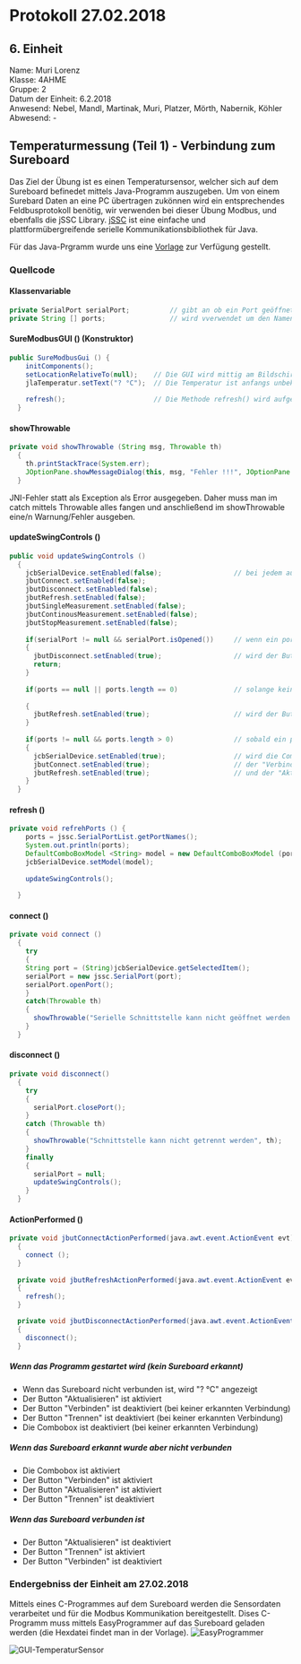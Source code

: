 # Protokoll 27.02.2018
## 6. Einheit

Name: Muri Lorenz <br>
Klasse: 4AHME <br>
Gruppe: 2 <br>
Datum der Einheit: 6.2.2018 <br>
Anwesend: Nebel, Mandl, Martinak, Muri, Platzer, Mörth, Nabernik, Köhler<br>
Abwesend: - <br>

## Temperaturmessung (Teil 1) - Verbindung zum Sureboard
Das Ziel der Übung ist es einen Temperatursensor, welcher sich auf dem Sureboard befinedet mittels Java-Programm auszugeben.
Um von einem Surebard Daten an eine PC übertragen zukönnen wird ein entsprechendes Feldbusprotokoll benötig, wir verwenden bei dieser Übung Modbus, und ebenfalls die jSSC Library. [jSSC](https://github.com/scream3r/java-simple-serial-connector) ist eine einfache und plattformübergreifende serielle Kommunikationsbibliothek für Java. 

Für das Java-Prgramm wurde uns eine [Vorlage](https://github.com/HTLMechatronics/m14-la1-sx/blob/murlom14/murlom14/sx-la1-25c2c67.tar.gz) zur Verfügung gestellt.

### Quellcode

#### Klassenvariable
```java
private SerialPort serialPort;          // gibt an ob ein Port geöffnet ist
private String [] ports;                // wird vverwendet um den Namen eines Ports zu "speichern"
```

#### SureModbusGUI () (Konstruktor)
```java
public SureModbusGui () {
    initComponents();
    setLocationRelativeTo(null);    // Die GUI wird mittig am Bildschirmm ausgegeben
    jlaTemperatur.setText("? °C");  // Die Temperatur ist anfangs unbekannt (noch nicht mit Sureboard verbunden) 
    
    refresh();                      // Die Methode refresh() wird aufgerufen
  }
```

#### showThrowable
```java
private void showThrowable (String msg, Throwable th)
  {
    th.printStackTrace(System.err);                                                         // gibt einen Fehler im Output aus
    JOptionPane.showMessageDialog(this, msg, "Fehler !!!", JOptionPane.ERROR_MESSAGE);      // Ausgabe eines Fehler (Pop-up-Fenster)
  }
```
JNI-Fehler statt als Exception als Error ausgegeben. Daher muss man im catch mittels Throwable alles fangen und anschließend im showThrowable eine/n Warnung/Fehler ausgeben.

#### updateSwingControls ()
```java
public void updateSwingControls ()
  {
    jcbSerialDevice.setEnabled(false);                  // bei jedem aufruf dieser Methode werden alle Buttons/Combobox zuerst deaktiviert
    jbutConnect.setEnabled(false);
    jbutDisconnect.setEnabled(false);
    jbutRefresh.setEnabled(false);
    jbutSingleMeasurement.setEnabled(false);
    jbutContinousMeasurement.setEnabled(false);
    jbutStopMeasurement.setEnabled(false);
    
    if(serialPort != null && serialPort.isOpened())     // wenn ein port erkannt wurde und der Port geöffnet ist (verbunden) 
    {
      jbutDisconnect.setEnabled(true);                  // wird der Button Trennen wieder aktiviert
      return;
    }
    
    if(ports == null || ports.length == 0)              // solange kein port erkannt/verbunden ist
    
    {
      jbutRefresh.setEnabled(true);                     // wird der Button "Aktualisieren" aktiviert
    }
    
    if(ports != null && ports.length > 0)               // sobald ein port erkannt wurde 
    {
      jcbSerialDevice.setEnabled(true);                 // wird die Combobox aktiviert
      jbutConnect.setEnabled(true);                     // der "Verbinden" Button aktiviert
      jbutRefresh.setEnabled(true);                     // und der "Aktualisieren" Button aktiviert
    }
  }
```

#### refresh ()
```java
private void refrehPorts () {
    ports = jssc.SerialPortList.getPortNames();                                 // der Portname wird in ports geschreiben
    System.out.println(ports);                                                  // gibt ports aus
    DefaultComboBoxModel <String> model = new DefaultComboBoxModel (ports)      // neues Model erzeugt
    jcbSerialDevice.setModel(model);                                            // Model wird gesetzt 
    
    updateSwingControls();                                                      // Die Methode updateSwingControls() wird aufgerufen
    
  }
```

#### connect ()
```java
private void connect ()
  {
    try                                                                                 // try catch für die Fehler behandlung
    {
    String port = (String)jcbSerialDevice.getSelectedItem();                            // die ausgewählt Verbindung (in der Combobox) wird port zugewiesen
    serialPort = new jssc.SerialPort(port);                                             // port wird einem verfügbarem serialPort zugewiesen 
    serialPort.openPort();                                                              // ein Port wird geöffnet
    }
    catch(Throwable th)
    {
      showThrowable("Serielle Schnittstelle kann nicht geöffnet werden!", th);          // wenn ein Fehler auftritt wird Funktion showThrowable() zur Fehlerbehandlung aufgerufen
    }
  }

```

#### disconnect ()
```java
private void disconnect()
  {
    try                                                                     // try catch für die Fehler behandlung
    {
      serialPort.closePort();                                               // der Port wird geschlossen, die Übertragung beendet
    }
    catch (Throwable th)
    {
      showThrowable("Schnittstelle kann nicht getrennt werden", th);        // wenn ein Fehler auftritt wird Funktion showThrowable() zur Fehlerbehandlung aufgerufen
    }
    finally
    {
      serialPort = null;                                                    // der port wird auf null gesetzt
      updateSwingControls();                                                // die Methode updateSwingControls() wird aufgerufen
    }
  }
```

#### ActionPerformed ()
```java
private void jbutConnectActionPerformed(java.awt.event.ActionEvent evt)                                            
  {                                                
    connect ();                                                               // beim drücken des Button "Verbinden" wird die Methode connect() aufgerufen
  } 
  
  private void jbutRefreshActionPerformed(java.awt.event.ActionEvent evt)                                            
  {                                                
    refresh();                                                                // beim drücken des Button "Aktualisieren" wird die Methode refresh() aufgerufen
  }                                           

  private void jbutDisconnectActionPerformed(java.awt.event.ActionEvent evt)                                               
  {                                                   
    disconnect();                                                             // beim drücken des Button "Trennen" wird die Methode disconnect() aufgerufen
  }                                              

```

##### Wenn das Programm gestartet wird (kein Sureboard erkannt)
* Wenn das Sureboard nicht verbunden ist, wird "? °C" angezeigt
* Der Button "Aktualisieren" ist aktiviert
* Der Button "Verbinden" ist deaktiviert (bei keiner erkannten Verbindung)
* Der Button "Trennen" ist deaktiviert (bei keiner erkannten Verbindung)
* Die Combobox ist deaktiviert (bei keiner erkannten Verbindung)

##### Wenn das Sureboard erkannt wurde aber nicht verbunden
* Die Combobox ist aktiviert
* Der Button "Verbinden" ist aktiviert
* Der Button "Aktualisieren" ist aktiviert
* Der Button "Trennen" ist deaktiviert

##### Wenn das Sureboard verbunden ist
* Der Button "Aktualisieren" ist deaktiviert
* Der Button "Trennen" ist aktiviert
* Der Button "Verbinden" ist deaktiviert

### Endergebniss der Einheit am 27.02.2018
Mittels eines C-Programmes auf dem Sureboard werden die Sensordaten verarbeitet und für die Modbus Kommunikation bereitgestellt. Dises C-Programm muss mittels EasyProgrammer auf das Sureboard geladen werden (die Hexdatei findet man in der Vorlage).
![EasyProgrammer](https://github.com/HTLMechatronics/m14-la1-sx/blob/murlom14/murlom14/EasyProgrammer.png)

![GUI-TemperaturSensor](https://github.com/HTLMechatronics/m14-la1-sx/blob/murlom14/murlom14/GUI-Temperatur.jpg)



